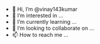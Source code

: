 - 👋 Hi, I’m @vinay143kumar
- 👀 I’m interested in ...
- 🌱 I’m currently learning ...
- 💞️ I’m looking to collaborate on ...
- 📫 How to reach me ...

<!---
vinay143kumar/vinay143kumar is a ✨ special ✨ repository because its `README.md` (this file) appears on your GitHub profile.
You can click the Preview link to take a look at your changes.
--->
